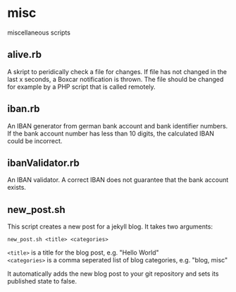 misc
====

miscellaneous scripts

## alive.rb
A skript to peridically check a file for changes. If file has not changed in the last x seconds, a Boxcar notification is thrown. The file should be changed for example by a PHP script that is called remotely.

## iban.rb
An IBAN generator from german bank account and bank identifier numbers. If the bank account number has less than 10 digits, the calculated IBAN could be incorrect.

## ibanValidator.rb
An IBAN validator. A correct IBAN does not guarantee that the bank account exists.

## new_post.sh
This script creates a new post for a jekyll blog. It takes two arguments:
```shell
new_post.sh <title> <categories>
```
```<title>``` is a title for the blog post, e.g. "Hello World"  
```<categories>``` is a comma seperated list of blog categories, e.g. "blog, misc"

It automatically adds the new blog post to your git repository and sets its published state to false.
